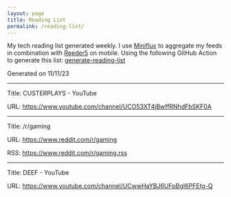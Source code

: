 ```yaml
---
layout: page
title: Reading List
permalink: /reading-list/
---
```


My tech reading list generated weekly.
I use [Miniflux](https://miniflux.app/) to aggregate my feeds in combination with [Reeder5](https://www.reederapp.com/) on mobile.
Using the following GitHub Action to generate this list: [generate-reading-list](https://github.com/heywoodlh/heywoodlh.io/blob/main/.github/workflows/reading-list.yml)

Generated on 11/11/23

---
Title: CUSTERPLAYS - YouTube

URL: <https://www.youtube.com/channel/UCO53XT4jBwffRNhdFbSKF0A>


---
Title: /r/gaming

URL: <https://www.reddit.com/r/gaming>

RSS: <https://www.reddit.com/r/gaming.rss>

---
Title: DEEF - YouTube

URL: <https://www.youtube.com/channel/UCwwHaYBJ6UFpBgI6PFEtg-Q>


